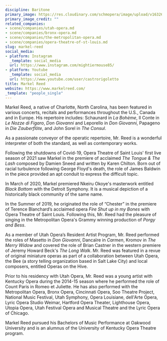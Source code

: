 ```yaml
---
discipline: Baritone
primary_image: https://res.cloudinary.com/schmopera/image/upload/v1632699992/media/2021/09/MarkelReed_awru1t.jpg
primary_image_credit: ""
related_companies:
- scene/companies/utah-opera.md
- scene/companies/bronx-opera.md
- scene/companies/the-metropolitan-opera.md
- scene/companies/opera-theatre-of-st-louis.md
slug: markel-reed
social_media:
- platform: Instagram
  _template: social_media
  url: https://www.instagram.com/mightiermouse85/
- platform: Youtube
  _template: social_media
  url: https://www.youtube.com/user/castrorigoletto
title: Markel Reed
website: https://www.markelreed.com/
_template: "people_single"
---
```

Markel Reed, a native of Charlotte, North Carolina, has been featured in various concerts, recitals and performances throughout the U.S., Canada and in Europe. His repertoire includes: Schaunard in _La Bohème_, Il Conte in _Le Nozze di Figaro_, _Don Giovanni_ and Leporello in _Don Giovanni_, Papageno in _Die Zauberflöte_, and John Sorel in _The Consul_.

As a passionate conveyor of the operatic repertoire, Mr. Reed is a wonderful interpreter of both the standard, as well as contemporary works. 

Following the shutdowns of Covid-19, Opera Theatre of Saint Louis' first live season of 2021 saw Markel in the premiere of acclaimed _The Tongue & The Lash_ composed by Damien Sneed and written by Karen Chilton. Born out of racial turbulence following George Floyd's death, the role of James Baldwin in the piece provided an apt conduit to express the difficult topic. 

In March of 2020, Markel premiered Nkeiru Okoye's masterwork entitled _Black Bottom_ with the Detroit Symphony.  It is a musical depiction of a historically black community of the same name. 

In the Summer of 2019, he originated the role of “Chester” in the premiere of Terence Blanchard’s acclaimed opera _Fire Shut up in my Bones_ with Opera Theatre of Saint Louis.  Following this, Mr. Reed had the pleasure of singing in the Metropolitan Opera's Grammy winning production of _Porgy and Bess_.

As a member of Utah Opera’s Resident Artist Program, Mr. Reed performed the roles of Masetto in _Don Giovanni_, Dancaïre in _Carmen_, Kromov in _The Merry Widow_ and covered the role of Brian Castner in the western premiere of Jeremy Howard Beck's _The Long Walk_.  Mr. Reed was featured in a revue of original miniature operas as part of a collaboration between Utah Opera, the Bee (a story telling organization based in Salt Lake City) and local composers, entitled Operas on the Hive. 

Prior to his residency with Utah Opera, Mr. Reed was a young artist with Kentucky Opera during the 2014-15 season where he performed the role of Count Paris in Romeo et Juliette. He has also performed with the Metropolitan Opera, Bronx Opera, Cincinnati Opera, Soo Theatre Project, National Music Festival, Utah Symphony,  Opera Louisiane, dell'Arte Opera, Lyric Opera Studio Weimar, Hartford Opera Theater, Lighthouse Opera, Utopia Opera, Utah Festival Opera and Musical Theatre and the Lyric Opera of Chicago.

Markel Reed pursued his Bachelors of Music Performance at Oakwood University and is an alumnus of the University of Kentucky Opera Theatre program.
